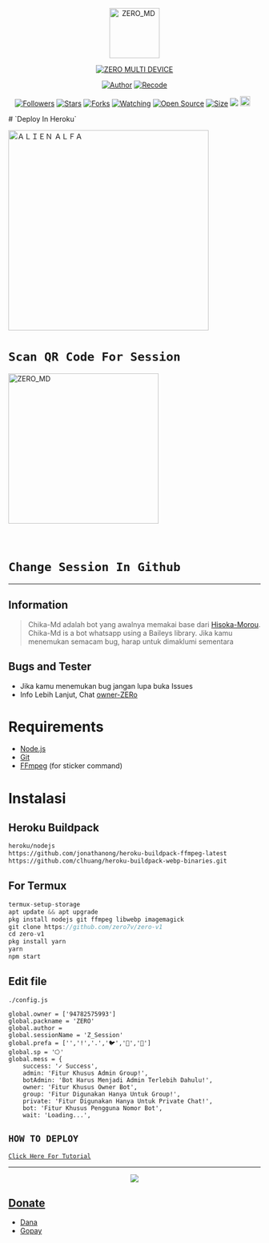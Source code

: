 <p align="center">
<img src="https://telegra.ph/file/a33a0742bd82075087684.jpg" alt="ZERO_MD" width="100"/>


</p>
<p align="center">
<a href="#"><img title="ZERO MULTI DEVICE" src="https://img.shields.io/badge/ZERO MULTI DEVICE-green?colorA=%23ff0000&colorB=%23017e40&style=for-the-badge"></a>
</p>
<p align="center">
<a href="https://github.com/zero7v"><img title="Author" src="https://img.shields.io/badge/Author-VIMUKTHI-red.svg?style=for-the-badge&logo=github"></a>
<a href="https://github.com/zero7v"><img title="Recode" src="https://img.shields.io/badge/Recode-VIMUKTHI-red.svg?style=for-the-badge&logo=github"></a>
</p>
<p align="center">
<a href="https://github.com/zero7v/followers"><img title="Followers" src="https://img.shields.io/github/followers/zero7v?color=red&style=flat-square"></a>
<a href="https://github.com/zero7v/zero-v1/stargazers/"><img title="Stars" src="https://img.shields.io/github/stars/riychdwayne/zero-v1?color=blue&style=flat-square"></a>
<a href="https://github.com/zero7v/zero-v1/network/members"><img title="Forks" src="https://img.shields.io/github/forks/riychdwayne/zero-v1?color=red&style=flat-square"></a>
<a href="https://github.com/zero7v/zero-v1/watchers"><img title="Watching" src="https://img.shields.io/github/watchers/riychdwayne/zero-v1?label=Watchers&color=blue&style=flat-square"></a>
<a href="https://github.com/zero7v/Chika-Md"><img title="Open Source" src="https://badges.frapsoft.com/os/v2/open-source.svg?v=103"></a>
<a href="https://github.com/zero7v/Chika-Md/"><img title="Size" src="https://img.shields.io/github/repo-size/zero7v/Chika-Md?style=flat-square&color=green"></a>
<a href="https://hits.seeyoufarm.com"><img src="https://hits.seeyoufarm.com/api/count/incr/badge.svg?url=https%3A%2F%2Fgithub.com%2Friychdwayne%2FChika-Md&count_bg=%2379C83D&title_bg=%23555555&icon=probot.svg&icon_color=%2300FF6D&title=hits&edge_flat=false"/></a>
<a href="https://github.com/riychdwayne/Chika-Md/graphs/commit-activity"><img height="20" src="https://img.shields.io/badge/Maintained%3F-yes-green.svg"></a>&nbsp;&nbsp;
</p>
  # `Deploy In Heroku`


<a href="https://gist.github.com/Alien-alfa/4a3f940e9e65eee62fd76ffebf302cf1"><img title="ＡＬＩＥＮ ＡＬＦＡ" src="https://www.herokucdn.com/deploy/button.svg" width="400"></a>
# `Scan QR Code For Session`
 
<a href="https://bit.ly/3MnJRjE"><img title="ZERO_MD" src="[https://repl.it/badge/github/quiec/whatsasena](https://replit.com/@vimukthioshada3/Session-Md?lite=1&outputonly=1#index.js)" width="300"></a>
  <br><br><br>
# `Change Session In Github`

</div>


---

## Information
> Chika-Md adalah bot yang awalnya memakai base dari [Hisoka-Morou](https://github.com/DikaArdnt/Hisoka-Morou). Chika-Md is a bot whatsapp using a Baileys library.
> Jika kamu menemukan semacam bug, harap untuk dimaklumi sementara

## Bugs and Tester
* Jika kamu menemukan bug jangan lupa buka Issues
* Info Lebih Lanjut, Chat [owner-ZERo](https://wa.me/94782575993)

# Requirements
* [Node.js](https://nodejs.org/en/)
* [Git](https://git-scm.com/downloads)
* [FFmpeg](https://github.com/BtbN/FFmpeg-Builds/releases/download/autobuild-2020-12-08-13-03/ffmpeg-n4.3.1-26-gca55240b8c-win64-gpl-4.3.zip) (for sticker command)

# Instalasi
## Heroku Buildpack
```bash
heroku/nodejs
https://github.com/jonathanong/heroku-buildpack-ffmpeg-latest
https://github.com/clhuang/heroku-buildpack-webp-binaries.git
```
## For Termux
```ts
termux-setup-storage
apt update && apt upgrade
pkg install nodejs git ffmpeg libwebp imagemagick
git clone https://github.com/zero7v/zero-v1
cd zero-v1
pkg install yarn
yarn
npm start
```

## Edit file
`./config.js`
```// Other
global.owner = ['94782575993']
global.packname = 'ZERO'
global.author = 
global.sessionName = 'Z_Session'
global.prefa = ['','!','.','🐦','🐤','🗿']
global.sp = '⭔'
global.mess = {
    success: '✓ Success',
    admin: 'Fitur Khusus Admin Group!',
    botAdmin: 'Bot Harus Menjadi Admin Terlebih Dahulu!',
    owner: 'Fitur Khusus Owner Bot',
    group: 'Fitur Digunakan Hanya Untuk Group!',
    private: 'Fitur Digunakan Hanya Untuk Private Chat!',
    bot: 'Fitur Khusus Pengguna Nomor Bot',
    wait: 'Loading...',
```

## ```HOW TO DEPLOY```

[`Click Here For Tutorial`]()<br>

----------

<p align="center">
  <a href=""><img src="https://telegra.ph/file/4e8679b0dhh4677be9a2995.jpg" />
</p>

## Donate
- [Dana](https://wa.me/+94782575993?text=Bang+mau+donasi)
- [Gopay](https://wa.me/+94782575993?text=Bang+mau+donasi)

